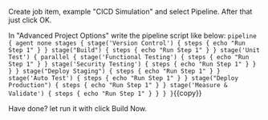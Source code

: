 Create job item, example "CICD Simulation" and select Pipeline. After that just click OK.

In "Advanced Project Options" write the pipeline script like below:
`
pipeline {
    agent none
    stages {
        stage('Version Control') {
            steps {
                echo "Run Step 1"
            }
        }
        stage("Build") {
            steps {
                echo "Run Step 1"
            }
        }
        stage('Unit Test') {
            parallel {
                stage('Functional Testing') {
                    steps {
                        echo "Run Step 1"
                    }
                }
                stage('Security Testing') {
                    steps {
                        echo "Run Step 1"
                    }
                }
            }
        }
        stage("Deploy Staging") {
            steps {
                echo "Run Step 1"
            }
        }
        stage('Auto Test') {
            steps {
                echo "Run Step 1"
            }
        }
        stage("Deploy Production") {
            steps {
                echo "Run Step 1"
            }
        }
        stage('Measure & Validate') {
            steps {
                echo "Run Step 1"
            }
        }
    }
}
`{{copy}}

Have done? let run it with click Build Now.